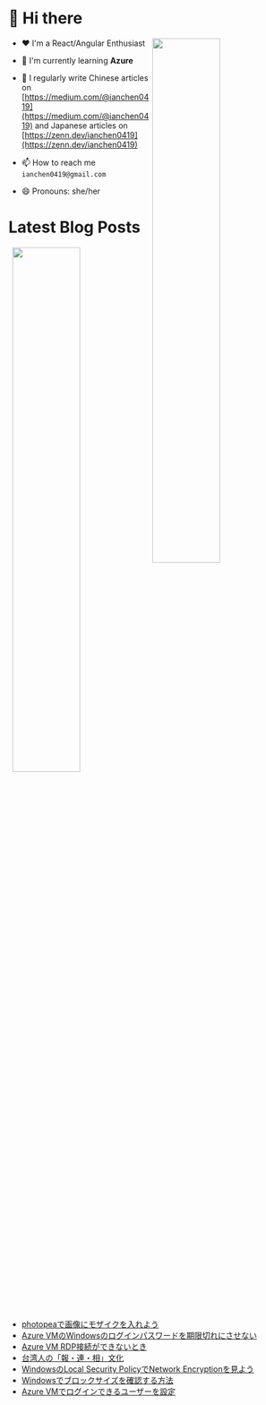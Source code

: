 # 👋 Hi there

<p><img align="right" width="49%" src="https://github-readme-stats.vercel.app/api/top-langs?username=ianchen0419&show_icons=true&locale=en&layout=compact&count_private=false"/></p>


- ❤️ I'm a React/Angular Enthusiast

- 🌱 I'm currently learning **Azure**

- 📝 I regularly write Chinese articles on [https://medium.com/@ianchen0419](https://medium.com/@ianchen0419) and Japanese articles on [https://zenn.dev/ianchen0419](https://zenn.dev/ianchen0419)

- 📫 How to reach me `ianchen0419@gmail.com`

- 😄 Pronouns: she/her 

# Latest Blog Posts

<p><img align="right" width="49%" src="https://github-readme-stats.vercel.app/api?username=ianchen0419&show_icons=true"/></p>

<!-- BLOG-POST-LIST:START -->
- [photopeaで画像にモザイクを入れよう](https://zenn.dev/ianchen0419/articles/cc992732f6610a)
- [Azure VMのWindowsのログインパスワードを期限切れにさせない](https://zenn.dev/ianchen0419/articles/96187247ff6e2b)
- [Azure VM RDP接続ができないとき](https://zenn.dev/ianchen0419/articles/b27d0fcf32e8f8)
- [台湾人の「報・連・相」文化](https://zenn.dev/ianchen0419/articles/b56e998339888a)
- [WindowsのLocal Security PolicyでNetwork Encryptionを見よう](https://zenn.dev/ianchen0419/articles/2c8955fb743b4b)
- [Windowsでブロックサイズを確認する方法](https://zenn.dev/ianchen0419/articles/189b6fd73cc0df)
- [Azure VMでログインできるユーザーを設定](https://zenn.dev/ianchen0419/articles/d96abe8e80e904)
<!-- BLOG-POST-LIST:END -->
